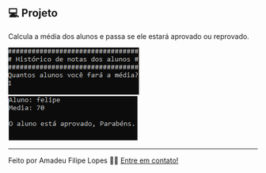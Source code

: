 ## 💻 Projeto
Calcula a média dos alunos e passa se ele estará aprovado ou reprovado.

<p>
<img src="img/inicio.PNG">
<img src="img/aprovado.PNG">
</p>

-------
Feito por Amadeu Filipe Lopes 👋🏽 [Entre em contato!](https://www.linkedin.com/in/amadeu-filipe-lopes12/)



